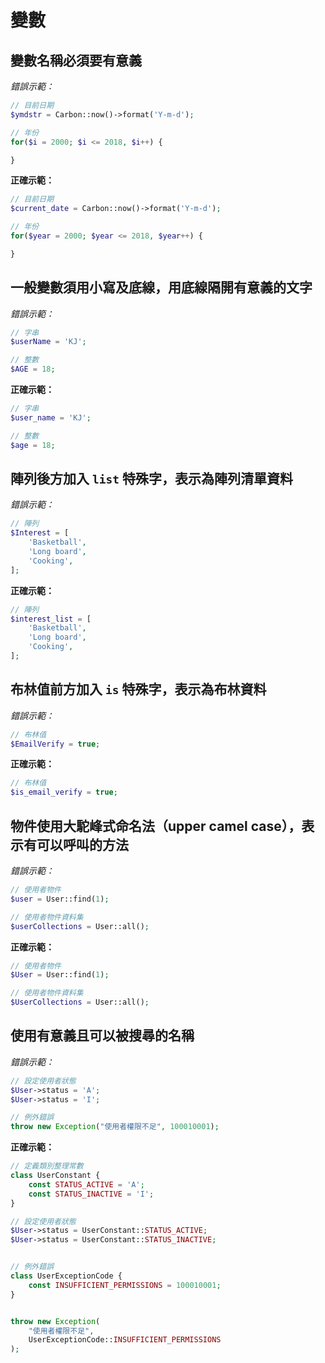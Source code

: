 # 變數

## 變數名稱必須要有意義

*錯誤示範：*

```php
// 目前日期
$ymdstr = Carbon::now()->format('Y-m-d');

// 年份
for($i = 2000; $i <= 2018, $i++) {

}
```

**正確示範：**

```php
// 目前日期
$current_date = Carbon::now()->format('Y-m-d');

// 年份
for($year = 2000; $year <= 2018, $year++) {

}
```


## 一般變數須用小寫及底線，用底線隔開有意義的文字

*錯誤示範：*

```php
// 字串
$userName = 'KJ';

// 整數
$AGE = 18;
```

**正確示範：**

```php
// 字串
$user_name = 'KJ';

// 整數
$age = 18;
```

## 陣列後方加入 `list` 特殊字，表示為陣列清單資料

*錯誤示範：*

```php
// 陣列
$Interest = [
    'Basketball',
    'Long board',
    'Cooking',
];
```

**正確示範：**

```php
// 陣列
$interest_list = [
    'Basketball',
    'Long board',
    'Cooking',
];
```

## 布林值前方加入 `is` 特殊字，表示為布林資料

*錯誤示範：*

```php
// 布林值
$EmailVerify = true;
```

**正確示範：**

```php
// 布林值
$is_email_verify = true;
```

## 物件使用大駝峰式命名法（upper camel case），表示有可以呼叫的方法

*錯誤示範：*

```php
// 使用者物件
$user = User::find(1);

// 使用者物件資料集
$userCollections = User::all();
```

**正確示範：**

```php
// 使用者物件
$User = User::find(1);

// 使用者物件資料集
$UserCollections = User::all();
```




## 使用有意義且可以被搜尋的名稱

*錯誤示範：*

```php
// 設定使用者狀態
$User->status = 'A';
$User->status = 'I';

// 例外錯誤
throw new Exception("使用者權限不足", 100010001);
```

**正確示範：**

```php
// 定義類別整理常數
class UserConstant {
    const STATUS_ACTIVE = 'A';
    const STATUS_INACTIVE = 'I';
}

// 設定使用者狀態
$User->status = UserConstant::STATUS_ACTIVE;
$User->status = UserConstant::STATUS_INACTIVE;


// 例外錯誤
class UserExceptionCode {
    const INSUFFICIENT_PERMISSIONS = 100010001;
}


throw new Exception(
    "使用者權限不足",
    UserExceptionCode::INSUFFICIENT_PERMISSIONS
);
```
